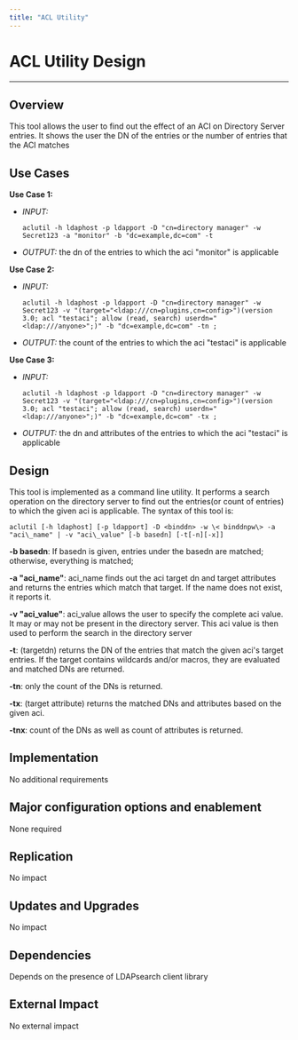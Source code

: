 ```yaml
---
title: "ACL Utility"
---
```


# ACL Utility Design
-------------------

Overview
--------

This tool allows the user to find out the effect of an ACI on Directory Server entries. It shows the user the DN of the entries or the number of entries that the ACI matches

Use Cases
---------

**Use Case 1:** 

-   *INPUT:* 

        aclutil -h ldaphost -p ldapport -D "cn=directory manager" -w Secret123 -a "monitor" -b "dc=example,dc=com" -t

-   *OUTPUT:* the dn of the entries to which the aci "monitor" is applicable

**Use Case 2:** 

-   *INPUT:* 

        aclutil -h ldaphost -p ldapport -D "cn=directory manager" -w Secret123 -v "(target="<ldap:///cn=plugins,cn=config>")(version 3.0; acl "testaci"; allow (read, search) userdn="<ldap:///anyone>";)" -b "dc=example,dc=com" -tn ; 

-   *OUTPUT:* the count of the entries to which the aci "testaci" is applicable

**Use Case 3:** 

-   *INPUT:* 

        aclutil -h ldaphost -p ldapport -D "cn=directory manager" -w Secret123 -v "(target="<ldap:///cn=plugins,cn=config>")(version 3.0; acl "testaci"; allow (read, search) userdn="<ldap:///anyone>";)" -b "dc=example,dc=com" -tx ; 

-   *OUTPUT:* the dn and attributes of the entries to which the aci "testaci" is applicable

Design
------

This tool is implemented as a command line utility. It performs a search operation on the directory server to find out the entries(or count of entries) to which the given aci is applicable. The syntax of this tool is:

    aclutil [-h ldaphost] [-p ldapport] -D <binddn> -w \< binddnpw\> -a "aci\_name" | -v "aci\_value" [-b basedn] [-t[-n][-x]]

**-b basedn**: If basedn is given, entries under the basedn are matched; otherwise, everything is matched;

**-a "aci\_name"**: aci\_name finds out the aci target dn and target attributes and returns the entries which match that target. If the name does not exist, it reports it.

**-v "aci\_value"**: aci\_value allows the user to specify the complete aci value. It may or may not be present in the directory server. This aci value is then used to perform the search in the directory server

**-t**: (targetdn) returns the DN of the entries that match the given aci's target entries. If the target contains wildcards and/or macros, they are evaluated and matched DNs are returned.

**-tn**: only the count of the DNs is returned.

**-tx**: (target attribute) returns the matched DNs and attributes based on the given aci.

**-tnx**: count of the DNs as well as count of attributes is returned.

Implementation
--------------

No additional requirements

Major configuration options and enablement
------------------------------------------

None required

Replication
-----------

No impact

Updates and Upgrades
--------------------

No impact

Dependencies
------------

Depends on the presence of LDAPsearch client library

External Impact
---------------

No external impact
